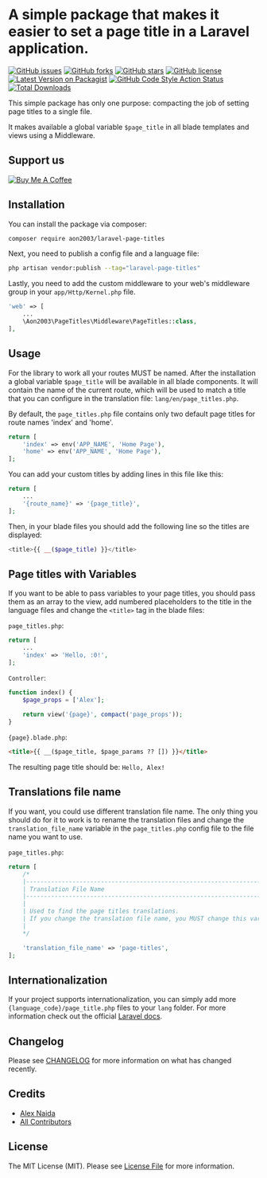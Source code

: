 # A simple package that makes it easier to set a page title in a Laravel application.

[![GitHub issues](https://img.shields.io/github/issues/aon2003/laravel-page-titles)](https://github.com/aon2003/laravel-page-titles/issues)
[![GitHub forks](https://img.shields.io/github/forks/aon2003/laravel-page-titles)](https://github.com/aon2003/laravel-page-titles/network)
[![GitHub stars](https://img.shields.io/github/stars/aon2003/laravel-page-titles)](https://github.com/aon2003/laravel-page-titles/stargazers)
[![GitHub license](https://img.shields.io/github/license/aon2003/laravel-page-titles)](https://github.com/aon2003/laravel-page-titles/blob/main/LICENSE.md)
[![Latest Version on Packagist](https://img.shields.io/packagist/v/aon2003/laravel-page-titles.svg)](https://packagist.org/packages/aon2003/laravel-page-titles)
[![GitHub Code Style Action Status](https://img.shields.io/github/workflow/status/aon2003/laravel-page-titles/Fix%20PHP%20code%20style%20issues?label=code%20style)](https://github.com/aon2003/laravel-page-titles/actions?query=workflow%3A"Fix+PHP+code+style+issues"+branch%3Amain)
[![Total Downloads](https://img.shields.io/packagist/dt/aon2003/laravel-page-titles.svg)](https://packagist.org/packages/aon2003/laravel-page-titles)

This simple package has only one purpose: compacting the job of setting page titles to a single file.

It makes available a global variable `$page_title` in all blade templates and views using a Middleware.

## Support us

[![Buy Me A Coffee](https://cdn.buymeacoffee.com/buttons/default-pink.png)](https://www.buymeacoffee.com/aon4o)

## Installation

You can install the package via composer:

```bash
composer require aon2003/laravel-page-titles
```

Next, you need to publish a config file and a language file:

```bash
php artisan vendor:publish --tag="laravel-page-titles"
```

Lastly, you need to add the custom middleware to your web's middleware group in your `app/Http/Kernel.php` file.

```php
'web' => [
    ...
    \Aon2003\PageTitles\Middleware\PageTitles::class,
],
```

## Usage

For the library to work all your routes MUST be named.
After the installation a global variable `$page_title` will be available in all blade components.
It will contain the name of the current route,
which will be used to match a title that you can configure in the translation file: `lang/en/page_titles.php`.

By default, the `page_titles.php` file contains only two default page titles for route names 'index' and 'home'.

```php
return [
    'index' => env('APP_NAME', 'Home Page'),
    'home' => env('APP_NAME', 'Home Page'),
];
```

You can add your custom titles by adding lines in this file like this:

```php
return [
    ...
    '{route_name}' => '{page_title}',
];
```

Then, in your blade files you should add the following line so the titles are displayed:
```php
<title>{{ __($page_title) }}</title>
```

## Page titles with Variables

If you want to be able to pass variables to your page titles, you should pass them as an array to the view,
add numbered placeholders to the title in the language files
and change the `<title>` tag in the blade files:


`page_titles.php`:
```php
return [
    ...
    'index' => 'Hello, :0!',
];
```

`Controller`:
```php
function index() {
    $page_props = ['Alex'];
    
    return view('{page}', compact('page_props'));
}
```

`{page}.blade.php`:
```html
<title>{{ __($page_title, $page_params ?? []) }}</title>
```

The resulting page title should be: `Hello, Alex!`

## Translations file name

If you want, you could use different translation file name.
The only thing you should do for it to work is to rename the translation files and change the `translation_file_name` variable
in the `page_titles.php` config file to the file name you want to use.

`page_titles.php`:

```php
return [
    /*
    |--------------------------------------------------------------------------
    | Translation File Name
    |--------------------------------------------------------------------------
    |
    | Used to find the page titles translations.
    | If you change the translation file name, you MUST change this variable, too!
    |
    */

    'translation_file_name' => 'page-titles',
];
```

## Internationalization

If your project supports internationalization, you can simply add more `{language_code}/page_title.php` files to your `lang` folder.
For more information check out the official [Laravel docs](https://laravel.com/docs/9.x/localization).

## Changelog

Please see [CHANGELOG](CHANGELOG.md) for more information on what has changed recently.

## Credits

- [Alex Naida](https://github.com/aon2003)
- [All Contributors](../../contributors)

## License

The MIT License (MIT). Please see [License File](LICENSE.md) for more information.
